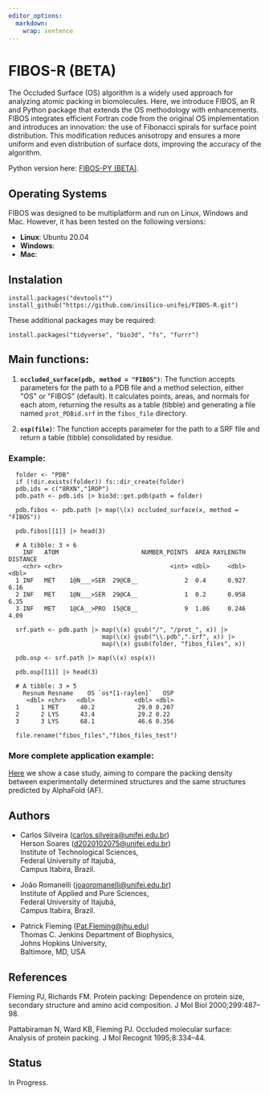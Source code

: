 ```yaml
---
editor_options: 
  markdown: 
    wrap: sentence
---
```


# FIBOS-R (BETA)

The Occluded Surface (OS) algorithm is a widely used approach for analyzing atomic packing in biomolecules. 
Here, we introduce FIBOS, an R and Python package that extends the OS methodology with enhancements. 
FIBOS integrates efficient Fortran code from the original OS implementation and introduces an innovation: 
the use of Fibonacci spirals for surface point distribution. This modification reduces anisotropy and 
ensures a more uniform and even distribution of surface dots, improving the accuracy
of the algorithm.

Python version here: [FIBOS-PY (BETA)](https://github.com/insilico-unifei/FIBOS-PY.git).

## Operating Systems

FIBOS was designed to be multiplatform and run on Linux, Windows and Mac.
However, it has been tested on the following versions:

- **Linux**: Ubuntu 20.04
- **Windows**: 
- **Mac**: 


## Instalation

```         
install.packages("devtools"")
install_github("https://github.com/insilico-unifei/FIBOS-R.git") 
```

These additional packages may be required:

```         
install.packages("tidyverse", "bio3d", "fs", "furrr")
```

## Main functions:

1.  **`occluded_surface(pdb, method = "FIBOS")`**: The function accepts parameters for the path to a PDB file and 
a method selection, either "OS" or "FIBOS" (default). It calculates points, areas, and normals 
for each atom, returning the results as a table (tibble) and generating a file named `prot_PDBid.srf` 
in the `fibos_file` directory.

1.  **`osp(file)`**: The function accepts parameter for the path to a SRF file and return a 
table (tibble) consolidated by residue.

### Example:

```         
  folder <- "PDB" 
  if (!dir.exists(folder)) fs::dir_create(folder)
  pdb.ids = c("8RXN","1ROP") 
  pdb.path <- pdb.ids |> bio3d::get.pdb(path = folder) 
  
  pdb.fibos <- pdb.path |> map(\(x) occluded_surface(x, method = "FIBOS"))
  
  pdb.fibos[[1]] |> head(3)
  
  # A tibble: 3 × 6
    INF   ATOM                       NUMBER_POINTS  AREA RAYLENGTH DISTANCE
    <chr> <chr>                              <int> <dbl>     <dbl>    <dbl>
  1 INF   MET    1@N___>SER  29@CB__             2  0.4      0.927     6.16
  2 INF   MET    1@N___>SER  29@CA__             1  0.2      0.958     6.35
  3 INF   MET    1@CA__>PRO  15@CB__             9  1.86     0.246     4.09
  
  srf.path <- pdb.path |> map(\(x) gsub("/", "/prot_", x)) |> 
                          map(\(x) gsub("\\.pdb",".srf", x)) |> 
                          map(\(x) gsub(folder, "fibos_files", x)) 
  
  pdb.osp <- srf.path |> map(\(x) osp(x))
  
  pdb.osp[[1]] |> head(3)
  
  # A tibble: 3 × 5
    Resnum Resname    OS `os*[1-raylen]`   OSP
     <dbl> <chr>   <dbl>           <dbl> <dbl>
  1      1 MET      40.2            29.0 0.207
  2      2 LYS      43.4            29.2 0.22 
  3      3 LYS      68.1            46.6 0.356
    
  file.rename("fibos_files","fibos_files_test")
```

### More complete application example:
[Here](https://github.com/insilico-unifei/FIBOS-R-case-study-supp.git) we show a case study, aiming 
to compare the packing density between experimentally determined 
structures and the same structures predicted by AlphaFold (AF).

## Authors

-   Carlos Silveira ([carlos.silveira\@unifei.edu.br](mailto:carlos.silveira@unifei.edu.br))\
    Herson Soares ([d2020102075\@unifei.edu.br](mailto:d2020102075@unifei.edu.br))\
    Institute of Technological Sciences,\
    Federal University of Itajubá,\
    Campus Itabira, Brazil.

-   João Romanelli ([joaoromanelli\@unifei.edu.br](mailto:joaoromanelli@unifei.edu.br)) \
    Institute of Applied and Pure Sciences, \
    Federal University of Itajubá, \
    Campus Itabira, Brazil.

-   Patrick Fleming ([Pat.Fleming\@jhu.edu](mailto:Pat.Fleming@jhu.edu)) \
    Thomas C. Jenkins Department of Biophysics, \
    Johns Hopkins University, \
    Baltimore, MD, USA

## References

Fleming PJ, Richards FM. Protein packing: Dependence on protein size, secondary structure and amino acid composition. J Mol Biol 2000;299:487–98.

Pattabiraman N, Ward KB, Fleming PJ. Occluded molecular surface: Analysis of protein packing. J Mol Recognit 1995;8:334–44.

## Status

In Progress.


